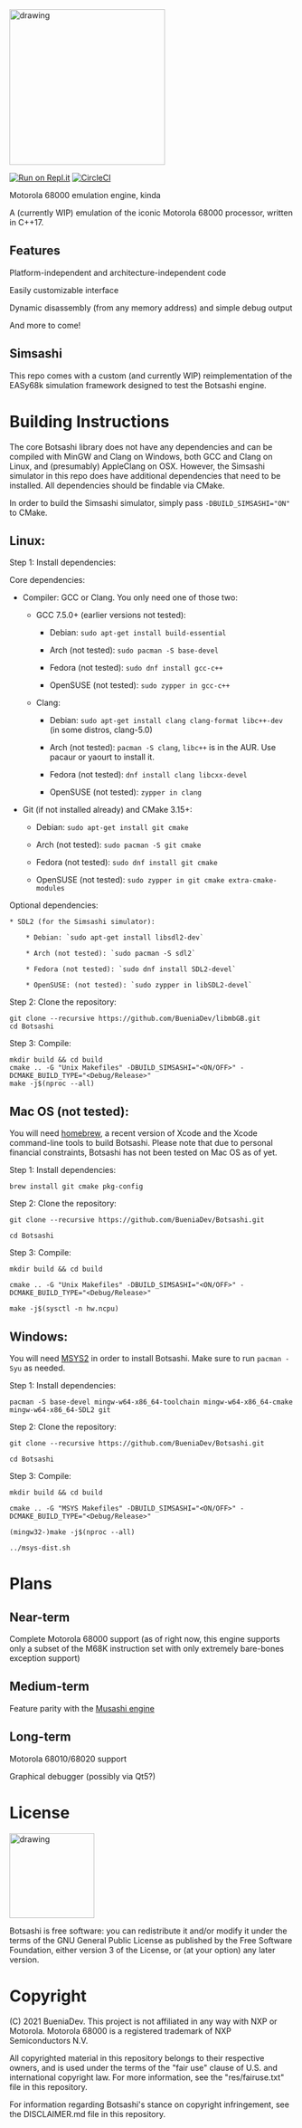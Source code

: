 <img src="https://github.com/BueniaDev/Botsashi/blob/main/res/logo.png" alt="drawing" width="275"/>

[![Run on Repl.it](https://repl.it/badge/github/BueniaDev/Botsashi)](https://repl.it/github/BueniaDev/Botsashi)
[![CircleCI](https://circleci.com/gh/BueniaDev/Botsashi.svg?style=svg)](https://circleci.com/gh/BueniaDev/Botsashi)

Motorola 68000 emulation engine, kinda

A (currently WIP) emulation of the iconic Motorola 68000 processor, written in C++17.

## Features

Platform-independent and architecture-independent code

Easily customizable interface

Dynamic disassembly (from any memory address) and simple debug output

And more to come!

## Simsashi

This repo comes with a custom (and currently WIP) reimplementation of the EASy68k simulation framework designed to test the Botsashi engine.

# Building Instructions

The core Botsashi library does not have any dependencies and can be compiled with MinGW and Clang on Windows, both GCC and Clang on Linux, and (presumably) AppleClang on OSX. However, the Simsashi simulator in this repo does have additional dependencies that need to be installed. All dependencies should be findable via CMake.

In order to build the Simsashi simulator, simply pass `-DBUILD_SIMSASHI="ON"` to CMake.

## Linux:

Step 1: Install dependencies:

Core dependencies:

* Compiler: GCC or Clang. You only need one of those two:

    * GCC 7.5.0+ (earlier versions not tested):

        * Debian: `sudo apt-get install build-essential`

        * Arch (not tested): `sudo pacman -S base-devel`

        * Fedora (not tested): `sudo dnf install gcc-c++`

        * OpenSUSE (not tested): `sudo zypper in gcc-c++`

    * Clang:

        * Debian: `sudo apt-get install clang clang-format libc++-dev` (in some distros, clang-5.0)

        * Arch (not tested): `pacman -S clang`, `libc++` is in the AUR. Use pacaur or yaourt to install it.

        * Fedora (not tested): `dnf install clang libcxx-devel`

        * OpenSUSE (not tested): `zypper in clang`

* Git (if not installed already) and CMake 3.15+:

    * Debian: `sudo apt-get install git cmake`

    * Arch (not tested): `sudo pacman -S git cmake`

    * Fedora (not tested): `sudo dnf install git cmake`

    * OpenSUSE (not tested): `sudo zypper in git cmake extra-cmake-modules`

Optional dependencies:

    * SDL2 (for the Simsashi simulator):

        * Debian: `sudo apt-get install libsdl2-dev`

        * Arch (not tested): `sudo pacman -S sdl2`

        * Fedora (not tested): `sudo dnf install SDL2-devel`

        * OpenSUSE: (not tested): `sudo zypper in libSDL2-devel`

Step 2: Clone the repository:

```
git clone --recursive https://github.com/BueniaDev/libmbGB.git
cd Botsashi
```

Step 3: Compile:

```
mkdir build && cd build
cmake .. -G "Unix Makefiles" -DBUILD_SIMSASHI="<ON/OFF>" -DCMAKE_BUILD_TYPE="<Debug/Release>"
make -j$(nproc --all)
```


## Mac OS (not tested):

You will need [homebrew](https://brew.sh), a recent version of Xcode and the Xcode command-line tools to build Botsashi.
Please note that due to personal financial constraints, Botsashi has not been tested on Mac OS as of yet.

Step 1: Install dependencies:

`brew install git cmake pkg-config`

Step 2: Clone the repository:

`git clone --recursive https://github.com/BueniaDev/Botsashi.git`

`cd Botsashi`

Step 3: Compile:

`mkdir build && cd build`

`cmake .. -G "Unix Makefiles" -DBUILD_SIMSASHI="<ON/OFF>" -DCMAKE_BUILD_TYPE="<Debug/Release>"`

`make -j$(sysctl -n hw.ncpu)`

## Windows:

You will need [MSYS2](https://msys2.github.io) in order to install Botsashi.
Make sure to run `pacman -Syu` as needed.

Step 1: Install dependencies:

`pacman -S base-devel mingw-w64-x86_64-toolchain mingw-w64-x86_64-cmake mingw-w64-x86_64-SDL2 git`

Step 2: Clone the repository:

`git clone --recursive https://github.com/BueniaDev/Botsashi.git`

`cd Botsashi`

Step 3: Compile:

`mkdir build && cd build`

`cmake .. -G "MSYS Makefiles" -DBUILD_SIMSASHI="<ON/OFF>" -DCMAKE_BUILD_TYPE="<Debug/Release>"`

`(mingw32-)make -j$(nproc --all)`

`../msys-dist.sh`

# Plans

## Near-term

Complete Motorola 68000 support (as of right now, this engine supports only a subset of the M68K instruction set with only extremely bare-bones exception support)

## Medium-term

Feature parity with the [Musashi engine](https://github.com/kstenerud/Musashi)

## Long-term

Motorola 68010/68020 support

Graphical debugger (possibly via Qt5?)

# License

<img src="https://www.gnu.org/graphics/gplv3-127x51.png" alt="drawing" width="150"/>

Botsashi is free software: you can redistribute it and/or modify it under the terms of the GNU General Public License as published by the Free Software Foundation, either version 3 of the License, or (at your option) any later version.

# Copyright

(C) 2021 BueniaDev. This project is not affiliated in any way with NXP or Motorola. Motorola 68000 is a registered trademark of NXP Semiconductors N.V.

All copyrighted material in this repository belongs to their respective owners, and is used under the terms of the "fair use" clause of U.S. and international copyright law. For more information, see the "res/fairuse.txt" file in this repository.

For information regarding Botsashi's stance on copyright infringement, see the DISCLAIMER.md file in this repository.